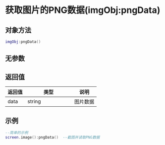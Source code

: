 # 获取图片的PNG数据(imgObj:pngData)

## 对象方法

```lua
imgObj:pngData()
```

## 无参数

## 返回值

<table><thead><tr><th>返回值</th><th width="135.33333333333331">类型</th><th>说明</th></tr></thead><tbody><tr><td>data</td><td>string</td><td>图片数据</td></tr></tbody></table>

## 示例

```lua
--简单的示例
screen.image():pngData()  --截图并读取PNG数据

```
